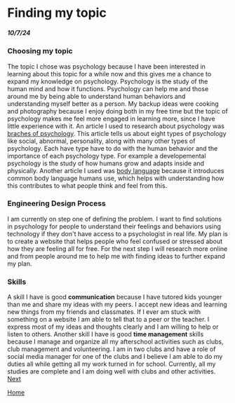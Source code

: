 # Finding my topic
##### 10/7/24

### Choosing my topic
The topic I chose was psychology because I have been interested in learning about this topic for a while now and this gives me a chance to expand my knowledge on psychology. Psychology is the study of the human mind and how it functions. Psychology can help me and those around me by being able to understand human behaviors and understanding myself better as a person. My backup ideas were cooking and photography because I enjoy doing both in my free time but the topic of psychology makes me feel more engaged in learning more, since I have little experience with it. An article I used to research about psychology was [braches of psychology](https://www.snhu.edu/about-us/newsroom/social-sciences/types-of-psychology). This article tells us about eight types of psychology like social, abnormal, personality, along with many other types of psychology. Each have type have to do with the human behavior and the importance of each psychology type. For example a developemental psychology is the study of how humans grow and adapts inside and physically. Another article I used was [body language](https://www.verywellmind.com/understand-body-language-and-facial-expressions-4147228) because it introduces common body language humans use, which helps with understanding how this contributes to what people think and feel from this. 

### Engineering Design Process
I am currently on step one of defining the problem. I want to find solutions in psychology for people to understand their feelings and behaviors using technology if they don't have access to a psychologist in real life. My plan is to create a website that helps people who feel confused or stressed about how they are feeling all for free. For the next step I will research more online and from people around me to help me with finding ideas to further expand my plan.

### Skills
A skill I have is good **communication** because I have tutored kids younger than me and share my ideas with my peers. I accept new ideas and learning new things from my friends and classmates. If I ever am stuck with something on a website I am able to tell that to a peer or the teacher. I express most of my ideas and thoughts clearly and I am willing to help or listen to others. Another skill I have is good **time management** skills because I manage and organize all my afterschool activities such as clubs, club management and volunteering. I am in two clubs and have a role of social media manager for one of the clubs and I believe I am able to do my duties all while getting all my work turned in for school. Currently, all my studies are complete and I am doing well with clubs and other activities. 
[Next](entry02.md)

[Home](../README.md)
